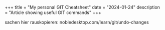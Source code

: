 +++
title = "My personal GIT Cheatsheet"
date = "2024-01-24"
description = "Article showing useful GIT commands"
+++


sachen hier rauskopieren:
nobledesktop.com/learn/git/undo-changes